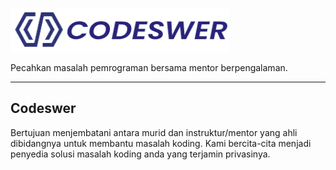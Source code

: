 <p>
  <a href="https://github.com/rg-km/final-project-engineering-54" target="_blank">
    <img src="./frontend/public/asset/img/logo-codeswer.png" alt="Codeswer Mentoring" width="350" height="70">
  </a>
</p>

Pecahkan masalah pemrograman bersama mentor berpengalaman.

------

## Codeswer

Bertujuan menjembatani antara murid dan instruktur/mentor yang ahli dibidangnya untuk membantu masalah koding. Kami bercita-cita menjadi penyedia 
solusi masalah koding anda yang terjamin privasinya.
